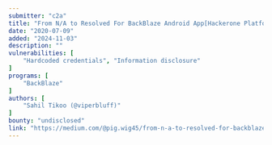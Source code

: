 ```yaml
---
submitter: "c2a"
title: "From N/A to Resolved For BackBlaze Android App[Hackerone Platform] Bucket Takeover"
date: "2020-07-09"
added: "2024-11-03"
description: ""
vulnerabilities: [
    "Hardcoded credentials", "Information disclosure"
]
programs: [
    "BackBlaze"
]
authors: [
    "Sahil Tikoo (@viperbluff)"
]
bounty: "undisclosed"
link: "https://medium.com/@pig.wig45/from-n-a-to-resolved-for-backblaze-android-app-hackerone-platform-bucket-takeover-f817692a590"
---
```




